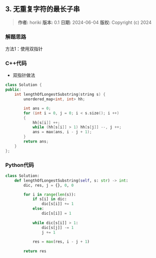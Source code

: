 ## 3. 无重复字符的最长子串

> **作者:** horiki
> **版本:** 0.1
> **日期:** 2024-06-04
> **版权:** Copyright (c) 2024

### 解题思路
方法1：使用双指针

### C++代码
- 双指针做法
```C++
class Solution {
public:
    int lengthOfLongestSubstring(string s) {
        unordered_map<int, int> hh;

        int ans = 0;
        for (int i = 0, j = 0; i < s.size(); i ++)
        {
            hh[s[i]] ++;
            while (hh[s[i]] > 1) hh[s[j]] --, j ++;
            ans = max(ans, i - j + 1);
        }
        return ans;
    }
};
```

### Python代码
```Python
class Solution:
    def lengthOfLongestSubstring(self, s: str) -> int:
        dic, res, j = {}, 0, 0

        for i in range(len(s)):
            if s[i] in dic:
                dic[s[i]] += 1
            else:
                dic[s[i]] = 1
            
            while dic[s[i]] > 1:
                dic[s[j]] -= 1
                j += 1
            
            res = max(res, i - j + 1)
        
        return res
```